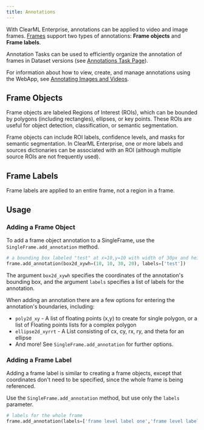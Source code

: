 ```yaml
---
title: Annotations
---
```


With ClearML Enterprise, annotations can be applied to video and image frames. [Frames](single_frames.md) support 
two types of annotations: **Frame objects** and **Frame labels**.

Annotation Tasks can be used to efficiently organize the annotation of frames in Dataset versions (see 
[Annotations Task Page](webapp/webapp_annotator.md)).  

For information about how to view, create, and manage annotations using the WebApp, see [Annotating Images and Videos](webapp/webapp_annotator.md#annotating-images-and-video).

## Frame Objects

Frame objects are labeled Regions of Interest (ROIs), which can be bounded by polygons (including rectangles), ellipses, 
or key points. These ROIs are useful for object detection, classification, or semantic segmentation. 

Frame objects can include ROI labels, confidence levels, and masks for semantic segmentation. In ClearML Enterprise, 
one or more labels and sources dictionaries can be associated with an ROI (although multiple source ROIs are not frequently used).

## Frame Labels

Frame labels are applied to an entire frame, not a region in a frame.


## Usage

### Adding a Frame Object

To add a frame object annotation to a SingleFrame, use the `SingleFrame.add_annotation` method.  

```python
# a bounding box labeled "test" at x=10,y=10 with width of 30px and height of 20px
frame.add_annotation(box2d_xywh=(10, 10, 30, 20), labels=['test'])
```

The argument `box2d_xywh` specifies the coordinates of the annotation's bounding box, and the argument `labels` specifies
a list of labels for the annotation.

When adding an annotation there are a few options for entering the annotation's boundaries, including: 
* `poly2d_xy` - A list of floating points (x,y) to create for single polygon, or a list of Floating points lists for a 
  complex polygon
* `ellipse2d_xyrrt` - A List consisting of cx, cy, rx, ry, and theta for an ellipse 
* And more! See `SingleFrame.add_annotation` for further options. 

### Adding a Frame Label

Adding a frame label is similar to creating a frame objects, except that coordinates don't need to be specified, since 
the whole frame is being referenced. 

Use the `SingleFrame.add_annotation` method, but use only the `labels` parameter. 

```python
# labels for the whole frame        
frame.add_annotation(labels=['frame level label one','frame level label two'])
```
